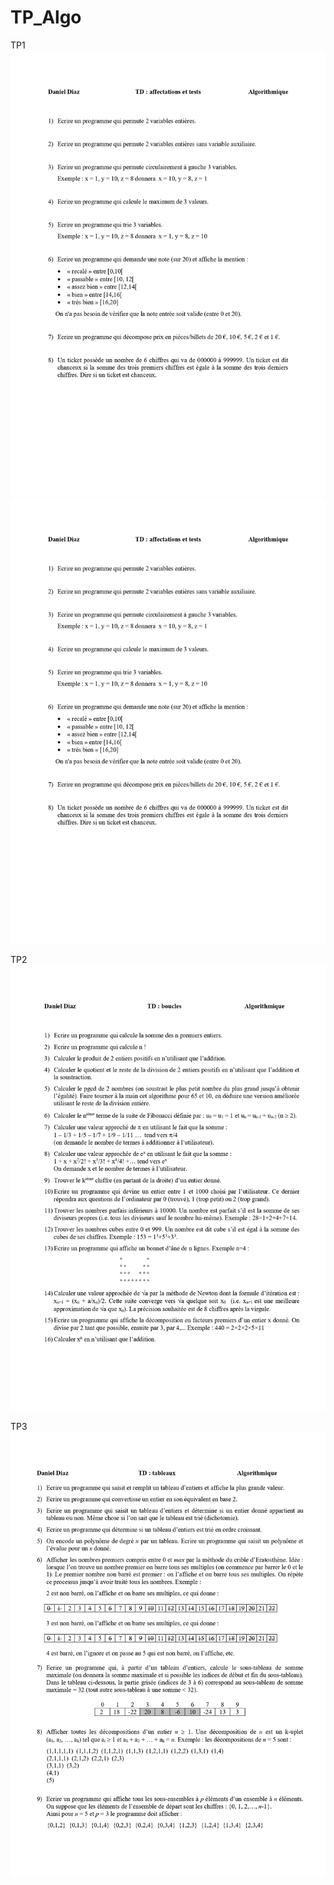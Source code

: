 # TP_Algo

TP1
![alt text](https://github.com/QUENTlN/TP_Algo/blob/main/sujets/TD-1(1).jpg?raw=true)
![alt text](https://github.com/QUENTlN/TP_Algo/blob/main/sujets/TD-1(2).jpg?raw=true)

TP2
![alt text](https://github.com/QUENTlN/TP_Algo/blob/main/sujets/TD-2.jpg?raw=true)

TP3
![alt text](https://github.com/QUENTlN/TP_Algo/blob/main/sujets/TD-3.jpg?raw=true)
